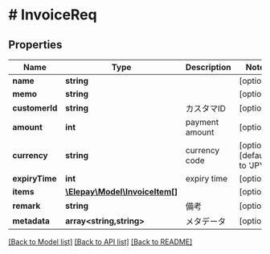 # # InvoiceReq

## Properties

Name | Type | Description | Notes
------------ | ------------- | ------------- | -------------
**name** | **string** |  | [optional]
**memo** | **string** |  | [optional]
**customerId** | **string** | カスタマID | [optional]
**amount** | **int** | payment amount | [optional]
**currency** | **string** | currency code | [optional] [default to 'JPY']
**expiryTime** | **int** | expiry time | [optional]
**items** | [**\Elepay\Model\InvoiceItem[]**](InvoiceItem.md) |  | [optional]
**remark** | **string** | 備考 | [optional]
**metadata** | **array<string,string>** | メタデータ | [optional]

[[Back to Model list]](../../README.md#models) [[Back to API list]](../../README.md#endpoints) [[Back to README]](../../README.md)
